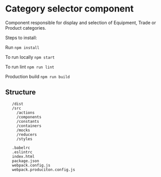 # Category selector component

Component responsible for display and selection of Equipment, Trade or Product categories.

Steps to install:

Run `npm install`

To run locally `npm start`

To run lint `npm run lint`

Production build `npm run build`

## Structure

 ```
    /dist    
    /src
      /actions
      /components
      /constants
      /containers
      /mocks
      /reducers
      /styles
    
    .babelrc
    .eslintrc
    index.html
    package.json
    webpack.config.js
    webpack.produciton.config.js
 ```

